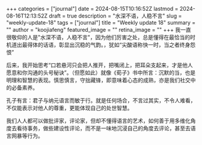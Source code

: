+++
categories = ["journal"]
date = 2024-08-15T10:16:52Z
lastmod = 2024-08-16T12:13:52Z
draft = true
description = "水深不语，人稳不言"
slug = "weekly-update-18"
tags = ["journal"]
title = "Weekly update 18"
summary = ""
author = "koojiafeng"
featured_image = ""
retina_image =  ""
+++
我一直很敬仰的人是"水深不语，人稳不言"，因为他们厉害之处，总是懂得在最恰当的时机道出最得体的话语，彰显出沉稳的气韵。，犹如“尖酸语称快一时，当之者终身怨恨”
  
后来，我开始思考“口若悬河只会把人推开，把嘴闭上，把耳朵支起来，才是他人愿意和你沟通的头号秘诀”。（但愿如此）就像《荀子》书中所言：沉默的当，也是明理和智慧的表现。慎思慎言，守拙藏锋，即意味着心态的成熟，亦是我们社交中的必备素养。

孔子有言：君子与纳元语言而敏于行。就是任何场合，不言过其实，不令人难看，不仅能表示对他人的尊重，更能体现自己的处世智慧。

我们人人都可以做批评家，评论家，但却不懂得语言的艺术，如何善于用多维化角度去看待事务，做些建设性评论，而不是一味地沉浸自己的角度去评论，甚至去语言网暴等行为。
